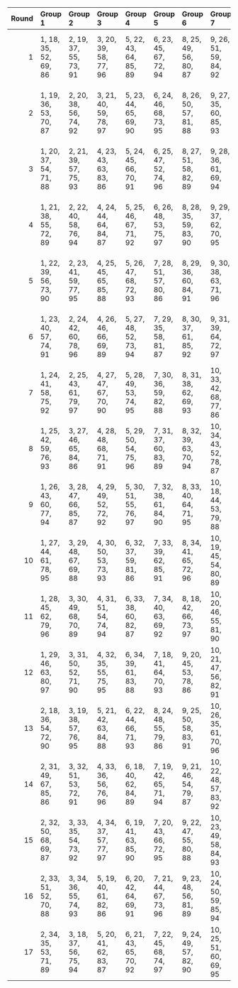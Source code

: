 |   Round | Group 1               | Group 2               | Group 3               | Group 4               | Group 5               | Group 6               | Group 7                | Group 8                | Group 9                | Group 10               | Group 11               | Group 12               | Group 13          | Group 14          | Group 15           | Group 16           | Group 17           |
|--------:|:----------------------|:----------------------|:----------------------|:----------------------|:----------------------|:----------------------|:-----------------------|:-----------------------|:-----------------------|:-----------------------|:-----------------------|:-----------------------|:------------------|:------------------|:-------------------|:-------------------|:-------------------|
|       1 | 1, 18, 35, 52, 69, 86 | 2, 19, 37, 55, 73, 91 | 3, 20, 39, 58, 77, 96 | 5, 22, 43, 64, 85, 89 | 6, 23, 45, 67, 72, 94 | 8, 25, 49, 56, 80, 87 | 9, 26, 51, 59, 84, 92  | 10, 27, 36, 62, 71, 97 | 12, 29, 40, 68, 79, 90 | 13, 30, 42, 54, 83, 95 | 15, 32, 46, 60, 74, 88 | 16, 33, 48, 63, 78, 93 | 4, 21, 41, 61, 81 | 7, 24, 47, 53, 76 | 11, 28, 38, 65, 75 | 14, 31, 44, 57, 70 | 17, 34, 50, 66, 82 |
|       2 | 1, 19, 36, 53, 70, 87 | 2, 20, 38, 56, 74, 92 | 3, 21, 40, 59, 78, 97 | 5, 23, 44, 65, 69, 90 | 6, 24, 46, 68, 73, 95 | 8, 26, 50, 57, 81, 88 | 9, 27, 35, 60, 85, 93  | 11, 29, 39, 66, 76, 86 | 12, 30, 41, 52, 80, 91 | 13, 31, 43, 55, 84, 96 | 15, 33, 47, 61, 75, 89 | 16, 34, 49, 64, 79, 94 | 4, 22, 42, 62, 82 | 7, 25, 48, 54, 77 | 10, 28, 37, 63, 72 | 14, 32, 45, 58, 71 | 17, 18, 51, 67, 83 |
|       3 | 1, 20, 37, 54, 71, 88 | 2, 21, 39, 57, 75, 93 | 4, 23, 43, 63, 83, 86 | 5, 24, 45, 66, 70, 91 | 6, 25, 47, 52, 74, 96 | 8, 27, 51, 58, 82, 89 | 9, 28, 36, 61, 69, 94  | 11, 30, 40, 67, 77, 87 | 12, 31, 42, 53, 81, 92 | 13, 32, 44, 56, 85, 97 | 15, 34, 48, 62, 76, 90 | 16, 18, 50, 65, 80, 95 | 3, 22, 41, 60, 79 | 7, 26, 49, 55, 78 | 10, 29, 38, 64, 73 | 14, 33, 46, 59, 72 | 17, 19, 35, 68, 84 |
|       4 | 1, 21, 38, 55, 72, 89 | 2, 22, 40, 58, 76, 94 | 4, 24, 44, 64, 84, 87 | 5, 25, 46, 67, 71, 92 | 6, 26, 48, 53, 75, 97 | 8, 28, 35, 59, 83, 90 | 9, 29, 37, 62, 70, 95  | 11, 31, 41, 68, 78, 88 | 12, 32, 43, 54, 82, 93 | 14, 34, 47, 60, 73, 86 | 15, 18, 49, 63, 77, 91 | 16, 19, 51, 66, 81, 96 | 3, 23, 42, 61, 80 | 7, 27, 50, 56, 79 | 10, 30, 39, 65, 74 | 13, 33, 45, 57, 69 | 17, 20, 36, 52, 85 |
|       5 | 1, 22, 39, 56, 73, 90 | 2, 23, 41, 59, 77, 95 | 4, 25, 45, 65, 85, 88 | 5, 26, 47, 68, 72, 93 | 7, 28, 51, 57, 80, 86 | 8, 29, 36, 60, 84, 91 | 9, 30, 38, 63, 71, 96  | 11, 32, 42, 52, 79, 89 | 12, 33, 44, 55, 83, 94 | 14, 18, 48, 61, 74, 87 | 15, 19, 50, 64, 78, 92 | 16, 20, 35, 67, 82, 97 | 3, 24, 43, 62, 81 | 6, 27, 49, 54, 76 | 10, 31, 40, 66, 75 | 13, 34, 46, 58, 70 | 17, 21, 37, 53, 69 |
|       6 | 1, 23, 40, 57, 74, 91 | 2, 24, 42, 60, 78, 96 | 4, 26, 46, 66, 69, 89 | 5, 27, 48, 52, 73, 94 | 7, 29, 35, 58, 81, 87 | 8, 30, 37, 61, 85, 92 | 9, 31, 39, 64, 72, 97  | 11, 33, 43, 53, 80, 90 | 12, 34, 45, 56, 84, 95 | 14, 19, 49, 62, 75, 88 | 15, 20, 51, 65, 79, 93 | 17, 22, 38, 54, 70, 86 | 3, 25, 44, 63, 82 | 6, 28, 50, 55, 77 | 10, 32, 41, 67, 76 | 13, 18, 47, 59, 71 | 16, 21, 36, 68, 83 |
|       7 | 1, 24, 41, 58, 75, 92 | 2, 25, 43, 61, 79, 97 | 4, 27, 47, 67, 70, 90 | 5, 28, 49, 53, 74, 95 | 7, 30, 36, 59, 82, 88 | 8, 31, 38, 62, 69, 93 | 10, 33, 42, 68, 77, 86 | 11, 34, 44, 54, 81, 91 | 12, 18, 46, 57, 85, 96 | 14, 20, 50, 63, 76, 89 | 15, 21, 35, 66, 80, 94 | 17, 23, 39, 55, 71, 87 | 3, 26, 45, 64, 83 | 6, 29, 51, 56, 78 | 9, 32, 40, 65, 73  | 13, 19, 48, 60, 72 | 16, 22, 37, 52, 84 |
|       8 | 1, 25, 42, 59, 76, 93 | 3, 27, 46, 65, 84, 86 | 4, 28, 48, 68, 71, 91 | 5, 29, 50, 54, 75, 96 | 7, 31, 37, 60, 83, 89 | 8, 32, 39, 63, 70, 94 | 10, 34, 43, 52, 78, 87 | 11, 18, 45, 55, 82, 92 | 12, 19, 47, 58, 69, 97 | 14, 21, 51, 64, 77, 90 | 15, 22, 36, 67, 81, 95 | 17, 24, 40, 56, 72, 88 | 2, 26, 44, 62, 80 | 6, 30, 35, 57, 79 | 9, 33, 41, 66, 74  | 13, 20, 49, 61, 73 | 16, 23, 38, 53, 85 |
|       9 | 1, 26, 43, 60, 77, 94 | 3, 28, 47, 66, 85, 87 | 4, 29, 49, 52, 72, 92 | 5, 30, 51, 55, 76, 97 | 7, 32, 38, 61, 84, 90 | 8, 33, 40, 64, 71, 95 | 10, 18, 44, 53, 79, 88 | 11, 19, 46, 56, 83, 93 | 13, 21, 50, 62, 74, 86 | 14, 22, 35, 65, 78, 91 | 15, 23, 37, 68, 82, 96 | 17, 25, 41, 57, 73, 89 | 2, 27, 45, 63, 81 | 6, 31, 36, 58, 80 | 9, 34, 42, 67, 75  | 12, 20, 48, 59, 70 | 16, 24, 39, 54, 69 |
|      10 | 1, 27, 44, 61, 78, 95 | 3, 29, 48, 67, 69, 88 | 4, 30, 50, 53, 73, 93 | 6, 32, 37, 59, 81, 86 | 7, 33, 39, 62, 85, 91 | 8, 34, 41, 65, 72, 96 | 10, 19, 45, 54, 80, 89 | 11, 20, 47, 57, 84, 94 | 13, 22, 51, 63, 75, 87 | 14, 23, 36, 66, 79, 92 | 15, 24, 38, 52, 83, 97 | 17, 26, 42, 58, 74, 90 | 2, 28, 46, 64, 82 | 5, 31, 35, 56, 77 | 9, 18, 43, 68, 76  | 12, 21, 49, 60, 71 | 16, 25, 40, 55, 70 |
|      11 | 1, 28, 45, 62, 79, 96 | 3, 30, 49, 68, 70, 89 | 4, 31, 51, 54, 74, 94 | 6, 33, 38, 60, 82, 87 | 7, 34, 40, 63, 69, 92 | 8, 18, 42, 66, 73, 97 | 10, 20, 46, 55, 81, 90 | 11, 21, 48, 58, 85, 95 | 13, 23, 35, 64, 76, 88 | 14, 24, 37, 67, 80, 93 | 16, 26, 41, 56, 71, 86 | 17, 27, 43, 59, 75, 91 | 2, 29, 47, 65, 83 | 5, 32, 36, 57, 78 | 9, 19, 44, 52, 77  | 12, 22, 50, 61, 72 | 15, 25, 39, 53, 84 |
|      12 | 1, 29, 46, 63, 80, 97 | 3, 31, 50, 52, 71, 90 | 4, 32, 35, 55, 75, 95 | 6, 34, 39, 61, 83, 88 | 7, 18, 41, 64, 70, 93 | 9, 20, 45, 53, 78, 86 | 10, 21, 47, 56, 82, 91 | 11, 22, 49, 59, 69, 96 | 13, 24, 36, 65, 77, 89 | 14, 25, 38, 68, 81, 94 | 16, 27, 42, 57, 72, 87 | 17, 28, 44, 60, 76, 92 | 2, 30, 48, 66, 84 | 5, 33, 37, 58, 79 | 8, 19, 43, 67, 74  | 12, 23, 51, 62, 73 | 15, 26, 40, 54, 85 |
|      13 | 2, 18, 36, 54, 72, 90 | 3, 19, 38, 57, 76, 95 | 5, 21, 42, 63, 84, 88 | 6, 22, 44, 66, 71, 93 | 8, 24, 48, 55, 79, 86 | 9, 25, 50, 58, 83, 91 | 10, 26, 35, 61, 70, 96 | 12, 28, 39, 67, 78, 89 | 13, 29, 41, 53, 82, 94 | 15, 31, 45, 59, 73, 87 | 16, 32, 47, 62, 77, 92 | 17, 33, 49, 65, 81, 97 | 1, 34, 51, 68, 85 | 4, 20, 40, 60, 80 | 7, 23, 46, 52, 75  | 11, 27, 37, 64, 74 | 14, 30, 43, 56, 69 |
|      14 | 2, 31, 49, 67, 85, 86 | 3, 32, 51, 53, 72, 91 | 4, 33, 36, 56, 76, 96 | 6, 18, 40, 62, 84, 89 | 7, 19, 42, 65, 71, 94 | 9, 21, 46, 54, 79, 87 | 10, 22, 48, 57, 83, 92 | 11, 23, 50, 60, 70, 97 | 13, 25, 37, 66, 78, 90 | 14, 26, 39, 52, 82, 95 | 16, 28, 43, 58, 73, 88 | 17, 29, 45, 61, 77, 93 | 1, 30, 47, 64, 81 | 5, 34, 38, 59, 80 | 8, 20, 44, 68, 75  | 12, 24, 35, 63, 74 | 15, 27, 41, 55, 69 |
|      15 | 2, 32, 50, 68, 69, 87 | 3, 33, 35, 54, 73, 92 | 4, 34, 37, 57, 77, 97 | 6, 19, 41, 63, 85, 90 | 7, 20, 43, 66, 72, 95 | 9, 22, 47, 55, 80, 88 | 10, 23, 49, 58, 84, 93 | 12, 25, 36, 64, 75, 86 | 13, 26, 38, 67, 79, 91 | 14, 27, 40, 53, 83, 96 | 16, 29, 44, 59, 74, 89 | 17, 30, 46, 62, 78, 94 | 1, 31, 48, 65, 82 | 5, 18, 39, 60, 81 | 8, 21, 45, 52, 76  | 11, 24, 51, 61, 71 | 15, 28, 42, 56, 70 |
|      16 | 2, 33, 51, 52, 70, 88 | 3, 34, 36, 55, 74, 93 | 5, 19, 40, 61, 82, 86 | 6, 20, 42, 64, 69, 91 | 7, 21, 44, 67, 73, 96 | 9, 23, 48, 56, 81, 89 | 10, 24, 50, 59, 85, 94 | 12, 26, 37, 65, 76, 87 | 13, 27, 39, 68, 80, 92 | 14, 28, 41, 54, 84, 97 | 16, 30, 45, 60, 75, 90 | 17, 31, 47, 63, 79, 95 | 1, 32, 49, 66, 83 | 4, 18, 38, 58, 78 | 8, 22, 46, 53, 77  | 11, 25, 35, 62, 72 | 15, 29, 43, 57, 71 |
|      17 | 2, 34, 35, 53, 71, 89 | 3, 18, 37, 56, 75, 94 | 5, 20, 41, 62, 83, 87 | 6, 21, 43, 65, 70, 92 | 7, 22, 45, 68, 74, 97 | 9, 24, 49, 57, 82, 90 | 10, 25, 51, 60, 69, 95 | 12, 27, 38, 66, 77, 88 | 13, 28, 40, 52, 81, 93 | 15, 30, 44, 58, 72, 86 | 16, 31, 46, 61, 76, 91 | 17, 32, 48, 64, 80, 96 | 1, 33, 50, 67, 84 | 4, 19, 39, 59, 79 | 8, 23, 47, 54, 78  | 11, 26, 36, 63, 73 | 14, 29, 42, 55, 85 |